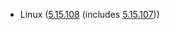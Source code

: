 - Linux ([5.15.108](https://lwn.net/Articles/929679) (includes [5.15.107](https://lwn.net/Articles/929015)))
